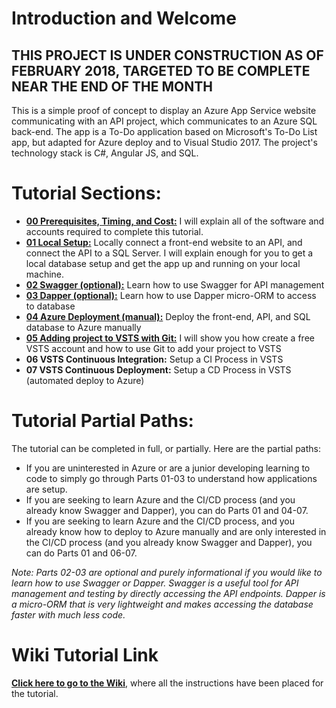 # Introduction and Welcome

## THIS PROJECT IS UNDER CONSTRUCTION AS OF FEBRUARY 2018, TARGETED TO BE COMPLETE NEAR THE END OF THE MONTH

This is a simple proof of concept to display an Azure App Service website communicating with an API project, which communicates to an Azure SQL back-end. The app is a To-Do application based on Microsoft's To-Do List app, but adapted for Azure deploy and to Visual Studio 2017. The project's technology stack is C#, Angular JS, and SQL. 

# Tutorial Sections: 
* **[00 Prerequisites, Timing, and Cost:](https://github.com/catenn/ToDoList/wiki/00.-Prerequisites,-Timing,-and-Cost)** I will explain all of the software and accounts required to complete this tutorial. 
* **[01 Local Setup:](https://github.com/catenn/ToDoList/wiki/01.-Local-Setup)** Locally connect a front-end website to an API, and connect the API to a SQL Server. I will explain enough for you to get a local database setup and get the app up and running on your local machine. 
* **[02 Swagger (optional):](https://github.com/catenn/ToDoList/wiki/02.-Swagger)** Learn how to use Swagger for API management
* **[03 Dapper (optional):](https://github.com/catenn/ToDoList/wiki/03.-Dapper)** Learn how to use Dapper micro-ORM to access to database
* **[04 Azure Deployment (manual):](https://github.com/catenn/ToDoList/wiki/04.-Azure-Deployment-(manual))** Deploy the front-end, API, and SQL database to Azure manually
* **[05 Adding project to VSTS with Git:](https://github.com/catenn/ToDoList/wiki/05.-Adding-project-to-VSTS-with-Git)** I will show you how create a free VSTS account and how to use Git to add your project to VSTS
* **06 VSTS Continuous Integration:** Setup a CI Process in VSTS 
* **07 VSTS Continuous Deployment:** Setup a CD Process in VSTS (automated deploy to Azure)

# Tutorial Partial Paths:
The tutorial can be completed in full, or partially. Here are the partial paths: 
* If you are uninterested in Azure or are a junior developing learning to code to simply go through Parts 01-03 to understand how applications are setup.  
* If you are seeking to learn Azure and the CI/CD process (and you already know Swagger and Dapper), you can do Parts 01 and 04-07.  
* If you are seeking to learn Azure and the CI/CD process, and you already know how to deploy to Azure manually and are only interested in the CI/CD process (and you already know Swagger and Dapper), you can do Parts 01 and 06-07.  

_Note: Parts 02-03 are optional and purely informational if you would like to learn how to use Swagger or Dapper. Swagger is a useful tool for API management and testing by directly accessing the API endpoints. Dapper is a micro-ORM that is very lightweight and makes accessing the database faster with much less code._

# Wiki Tutorial Link
**[Click here to go to the Wiki](https://github.com/catenn/ToDoList/wiki)**, where all the instructions have been placed for the tutorial. 


